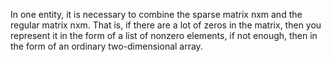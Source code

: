 In one entity, it is necessary to combine the sparse matrix nxm and the regular matrix nxm. 
That is, if there are a lot of zeros in the matrix, then you represent it in the form of a 
list of nonzero elements, if not enough, then in the form of an ordinary two-dimensional array.